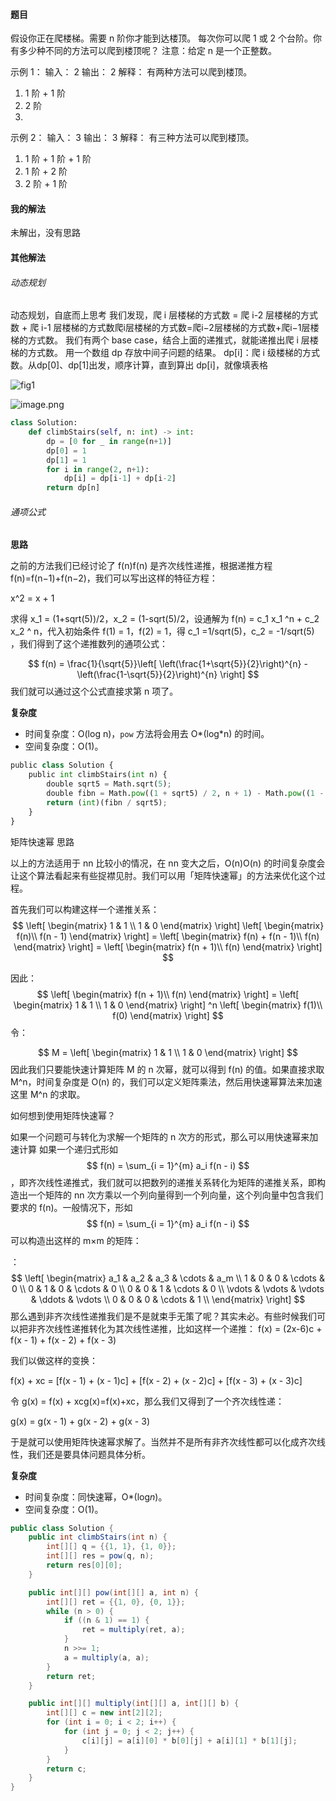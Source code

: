 #### 题目

假设你正在爬楼梯。需要 n 阶你才能到达楼顶。
每次你可以爬 1 或 2 个台阶。你有多少种不同的方法可以爬到楼顶呢？
注意：给定 n 是一个正整数。

示例 1：
输入： 2
输出： 2
解释： 有两种方法可以爬到楼顶。
1.  1 阶 + 1 阶
2.  2 阶
3.  
示例 2：
输入： 3
输出： 3
解释： 有三种方法可以爬到楼顶。
1.  1 阶 + 1 阶 + 1 阶
2.  1 阶 + 2 阶
3.  2 阶 + 1 阶

#### 我的解法

未解出，没有思路

#### 其他解法

###### 动态规划

动态规划，自底而上思考
我们发现，爬 i 层楼梯的方式数 = 爬 i-2 层楼梯的方式数 + 爬 i-1 层楼梯的方式数爬i层楼梯的方式数=爬i−2层楼梯的方式数+爬i−1层楼梯的方式数。
我们有两个 base case，结合上面的递推式，就能递推出爬 i 层楼梯的方式数。
用一个数组 dp 存放中间子问题的结果。
dp[i]：爬 i 级楼梯的方式数。从dp[0]、dp[1]出发，顺序计算，直到算出 dp[i]，就像填表格

![fig1](https://assets.leetcode-cn.com/solution-static/70/70_fig1.gif)

![image.png](https://pic.leetcode-cn.com/e60b159161ba4a32967a087fb1fc5b25356fc506f2eff197b19deb34e9053653-image.png)

```python
class Solution:
    def climbStairs(self, n: int) -> int:
        dp = [0 for _ in range(n+1)]
        dp[0] = 1
        dp[1] = 1
        for i in range(2, n+1):
            dp[i] = dp[i-1] + dp[i-2]
        return dp[n]
```



###### 通项公式

**思路**

之前的方法我们已经讨论了 f(n)f(n) 是齐次线性递推，根据递推方程 f(n)=f(n−1)+f(n−2)，我们可以写出这样的特征方程：

x^2 = x + 1

求得 x_1 = (1+sqrt(5))/2，x_2 = (1-sqrt(5)/2，设通解为 f(n) = c_1 x_1 ^n + c_2 x_2 ^ n，代入初始条件 f(1) = 1，f(2) = 1，得 c_1 =1/sqrt(5)，c_2 = -1/sqrt(5)
，我们得到了这个递推数列的通项公式：

$$
f(n) = \frac{1}{\sqrt{5}}\left[ \left(\frac{1+\sqrt{5}}{2}\right)^{n} - \left(\frac{1-\sqrt{5}}{2}\right)^{n} \right]
$$
我们就可以通过这个公式直接求第 n 项了。

**复杂度**

- 时间复杂度：O(log n)，`pow` 方法将会用去 O*(log*n) 的时间。
- 空间复杂度：O(1)。

```python
public class Solution {
    public int climbStairs(int n) {
        double sqrt5 = Math.sqrt(5);
        double fibn = Math.pow((1 + sqrt5) / 2, n + 1) - Math.pow((1 - sqrt5) / 2, n + 1);
        return (int)(fibn / sqrt5);
    }
}
```

矩阵快速幂
思路

以上的方法适用于 nn 比较小的情况，在 nn 变大之后，O(n)O(n) 的时间复杂度会让这个算法看起来有些捉襟见肘。我们可以用「矩阵快速幂」的方法来优化这个过程。

首先我们可以构建这样一个递推关系：
$$
\left[ \begin{matrix} 1 & 1 \\ 1 & 0 \end{matrix} \right] \left[ \begin{matrix} f(n)\\ f(n - 1) \end{matrix} \right] = \left[ \begin{matrix} f(n) + f(n - 1)\\ f(n) \end{matrix} \right] = \left[ \begin{matrix} f(n + 1)\\ f(n) \end{matrix} \right]
$$

因此：
$$
\left[ \begin{matrix} f(n + 1)\\ f(n) \end{matrix} \right] = \left[ \begin{matrix} 1 & 1 \\ 1 & 0 \end{matrix} \right] ^n \left[ \begin{matrix} f(1)\\ f(0) \end{matrix} \right]
$$
令：


$$
M = \left[ \begin{matrix} 1 & 1 \\ 1 & 0 \end{matrix} \right]
$$
因此我们只要能快速计算矩阵 M 的 n 次幂，就可以得到 f(n) 的值。如果直接求取 M^n，时间复杂度是 O(n) 的，我们可以定义矩阵乘法，然后用快速幂算法来加速这里 M^n 的求取。

如何想到使用矩阵快速幂？

如果一个问题可与转化为求解一个矩阵的 n 次方的形式，那么可以用快速幂来加速计算
如果一个递归式形如 
$$
f(n) = \sum_{i = 1}^{m} a_i f(n - i)
$$
，即齐次线性递推式，我们就可以把数列的递推关系转化为矩阵的递推关系，即构造出一个矩阵的 nn 次方乘以一个列向量得到一个列向量，这个列向量中包含我们要求的 f(n)。一般情况下，形如 
$$
f(n) = \sum_{i = 1}^{m} a_i f(n - i)
$$
可以构造出这样的 m×m 的矩阵：

：
$$
\left[ \begin{matrix} a_1 & a_2 & a_3 & \cdots & a_m \\ 1 & 0 & 0 & \cdots & 0 \\ 0 & 1 & 0 & \cdots & 0 \\ 0 & 0 & 1 & \cdots & 0 \\ \vdots & \vdots & \vdots & \ddots & \vdots \\ 0 & 0 & 0 & \cdots & 1 \\ \end{matrix} \right]
$$
那么遇到非齐次线性递推我们是不是就束手无策了呢？其实未必。有些时候我们可以把非齐次线性递推转化为其次线性递推，比如这样一个递推：
f(x) = (2x-6)c + f(x - 1) + f(x - 2) + f(x - 3)

我们以做这样的变换：

f(x) + xc = [f(x - 1) + (x - 1)c] + [f(x - 2) + (x - 2)c] + [f(x - 3) + (x - 3)c]

令 g(x) = f(x) + xcg(x)=f(x)+xc，那么我们又得到了一个齐次线性递：

g(x) = g(x - 1) + g(x - 2) + g(x - 3)

于是就可以使用矩阵快速幂求解了。当然并不是所有非齐次线性都可以化成齐次线性，我们还是要具体问题具体分析。

**复杂度**

- 时间复杂度：同快速幂，O*(log*n*)。
- 空间复杂度：O(1)。

```java
public class Solution {
    public int climbStairs(int n) {
        int[][] q = {{1, 1}, {1, 0}};
        int[][] res = pow(q, n);
        return res[0][0];
    }

    public int[][] pow(int[][] a, int n) {
        int[][] ret = {{1, 0}, {0, 1}};
        while (n > 0) {
            if ((n & 1) == 1) {
                ret = multiply(ret, a);
            }
            n >>= 1;
            a = multiply(a, a);
        }
        return ret;
    }

    public int[][] multiply(int[][] a, int[][] b) {
        int[][] c = new int[2][2];
        for (int i = 0; i < 2; i++) {
            for (int j = 0; j < 2; j++) {
                c[i][j] = a[i][0] * b[0][j] + a[i][1] * b[1][j];
            }
        }
        return c;
    }
}
```

